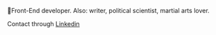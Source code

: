 🌱Front-End developer. Also: writer, political scientist, martial arts lover.
<br>

Contact through [Linkedin] 
<!-- links -->
[Linkedin]: https://www.linkedin.com/in/mart%C3%ADn-madridejos-b832a4212/



